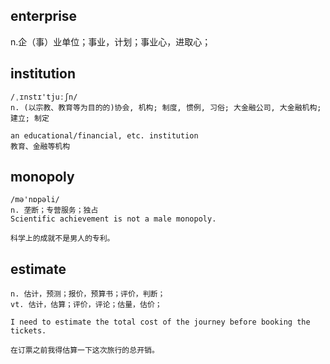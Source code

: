 ## enterprise
n.企（事）业单位；事业，计划；事业心，进取心；

## institution
```
/ˌɪnstɪ'tjuːʃn/
n. (以宗教、教育等为目的的)协会, 机构; 制度, 惯例, 习俗; 大金融公司, 大金融机构; 建立; 制定

an educational/financial, etc. institution
教育、金融等机构
```

## monopoly
```
/mə'nɒpəli/
n. 垄断；专营服务；独占
Scientific achievement is not a male monopoly.

科学上的成就不是男人的专利。
```

## estimate
```
n. 估计，预测；报价，预算书；评价，判断；
vt. 估计，估算；评价，评论；估量，估价；

I need to estimate the total cost of the journey before booking the tickets.

在订票之前我得估算一下这次旅行的总开销。
```